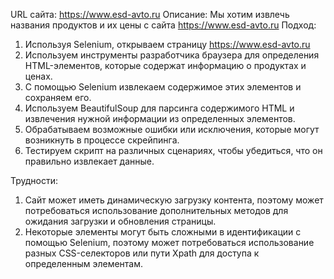 URL сайта: https://www.esd-avto.ru
Описание: Мы хотим извлечь названия продуктов и их цены с сайта https://www.esd-avto.ru
Подход: 

1. Используя Selenium, открываем страницу https://www.esd-avto.ru
2. Используем инструменты разработчика браузера для определения HTML-элементов, которые содержат информацию о продуктах и ценах.
3. С помощью Selenium извлекаем содержимое этих элементов и сохраняем его.
4. Используем BeautifulSoup для парсинга содержимого HTML и извлечения нужной информации из определенных элементов.
5. Обрабатываем возможные ошибки или исключения, которые могут возникнуть в процессе скрейпинга.
6. Тестируем скрипт на различных сценариях, чтобы убедиться, что он правильно извлекает данные.

Трудности: 

1. Сайт может иметь динамическую загрузку контента, поэтому может потребоваться использование дополнительных методов для ожидания загрузки и обновления страницы.
2. Некоторые элементы могут быть сложными в идентификации с помощью Selenium, поэтому может потребоваться использование разных CSS-селекторов или пути Xpath для доступа к определенным элементам.

